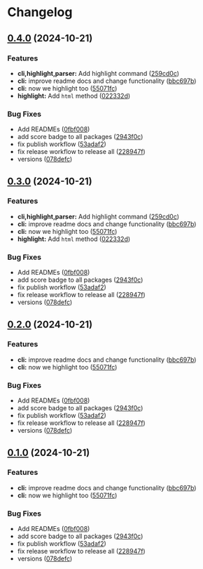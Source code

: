 # Changelog

## [0.4.0](https://github.com/ieedan/logix/compare/v0.3.1...v0.4.0) (2024-10-21)


### Features

* **cli,highlight,parser:** Add highlight command ([259cd0c](https://github.com/ieedan/logix/commit/259cd0c291ebcf7aa76e0afb03c9f6fac23b7f7b))
* **cli:** improve readme docs and change functionality ([bbc697b](https://github.com/ieedan/logix/commit/bbc697bbac00e6d21dc81b73c0d43bdad927524f))
* **cli:** now we highlight too ([55071fc](https://github.com/ieedan/logix/commit/55071fccbeb260cf9ec9e86158e3c16e46e66462))
* **highlight:** Add `html` method ([022332d](https://github.com/ieedan/logix/commit/022332d4db185fef6cf6aa430a7ec39ef6270a37))


### Bug Fixes

* Add READMEs ([0fbf008](https://github.com/ieedan/logix/commit/0fbf00806e579cb88a36dc39ae33a6dc8ecac83c))
* add score badge to all packages ([2943f0c](https://github.com/ieedan/logix/commit/2943f0c4164962ba08e60a7d8ff0f928ea4fb1e7))
* fix publish workflow ([53adaf2](https://github.com/ieedan/logix/commit/53adaf27ec72b456d1eda86464c4220f744b45d2))
* fix release workflow to release all ([228947f](https://github.com/ieedan/logix/commit/228947f64289e77fd6a690e7fc6188ea3e75658f))
* versions ([078defc](https://github.com/ieedan/logix/commit/078defc7484aaa9a03771f48201f821a3f5e006b))

## [0.3.0](https://github.com/ieedan/logix/compare/v0.2.0...v0.3.0) (2024-10-21)

### Features

- **cli,highlight,parser:** Add highlight command
  ([259cd0c](https://github.com/ieedan/logix/commit/259cd0c291ebcf7aa76e0afb03c9f6fac23b7f7b))
- **cli:** improve readme docs and change functionality
  ([bbc697b](https://github.com/ieedan/logix/commit/bbc697bbac00e6d21dc81b73c0d43bdad927524f))
- **cli:** now we highlight too
  ([55071fc](https://github.com/ieedan/logix/commit/55071fccbeb260cf9ec9e86158e3c16e46e66462))
- **highlight:** Add `html` method
  ([022332d](https://github.com/ieedan/logix/commit/022332d4db185fef6cf6aa430a7ec39ef6270a37))

### Bug Fixes

- Add READMEs
  ([0fbf008](https://github.com/ieedan/logix/commit/0fbf00806e579cb88a36dc39ae33a6dc8ecac83c))
- add score badge to all packages
  ([2943f0c](https://github.com/ieedan/logix/commit/2943f0c4164962ba08e60a7d8ff0f928ea4fb1e7))
- fix publish workflow
  ([53adaf2](https://github.com/ieedan/logix/commit/53adaf27ec72b456d1eda86464c4220f744b45d2))
- fix release workflow to release all
  ([228947f](https://github.com/ieedan/logix/commit/228947f64289e77fd6a690e7fc6188ea3e75658f))
- versions
  ([078defc](https://github.com/ieedan/logix/commit/078defc7484aaa9a03771f48201f821a3f5e006b))

## [0.2.0](https://github.com/ieedan/logix/compare/v0.1.0...v0.2.0) (2024-10-21)

### Features

- **cli:** improve readme docs and change functionality
  ([bbc697b](https://github.com/ieedan/logix/commit/bbc697bbac00e6d21dc81b73c0d43bdad927524f))
- **cli:** now we highlight too
  ([55071fc](https://github.com/ieedan/logix/commit/55071fccbeb260cf9ec9e86158e3c16e46e66462))

### Bug Fixes

- Add READMEs
  ([0fbf008](https://github.com/ieedan/logix/commit/0fbf00806e579cb88a36dc39ae33a6dc8ecac83c))
- add score badge to all packages
  ([2943f0c](https://github.com/ieedan/logix/commit/2943f0c4164962ba08e60a7d8ff0f928ea4fb1e7))
- fix publish workflow
  ([53adaf2](https://github.com/ieedan/logix/commit/53adaf27ec72b456d1eda86464c4220f744b45d2))
- fix release workflow to release all
  ([228947f](https://github.com/ieedan/logix/commit/228947f64289e77fd6a690e7fc6188ea3e75658f))
- versions
  ([078defc](https://github.com/ieedan/logix/commit/078defc7484aaa9a03771f48201f821a3f5e006b))

## [0.1.0](https://github.com/ieedan/logix/compare/v0.0.1...v0.1.0) (2024-10-21)

### Features

- **cli:** improve readme docs and change functionality
  ([bbc697b](https://github.com/ieedan/logix/commit/bbc697bbac00e6d21dc81b73c0d43bdad927524f))
- **cli:** now we highlight too
  ([55071fc](https://github.com/ieedan/logix/commit/55071fccbeb260cf9ec9e86158e3c16e46e66462))

### Bug Fixes

- Add READMEs
  ([0fbf008](https://github.com/ieedan/logix/commit/0fbf00806e579cb88a36dc39ae33a6dc8ecac83c))
- add score badge to all packages
  ([2943f0c](https://github.com/ieedan/logix/commit/2943f0c4164962ba08e60a7d8ff0f928ea4fb1e7))
- fix publish workflow
  ([53adaf2](https://github.com/ieedan/logix/commit/53adaf27ec72b456d1eda86464c4220f744b45d2))
- fix release workflow to release all
  ([228947f](https://github.com/ieedan/logix/commit/228947f64289e77fd6a690e7fc6188ea3e75658f))
- versions
  ([078defc](https://github.com/ieedan/logix/commit/078defc7484aaa9a03771f48201f821a3f5e006b))
